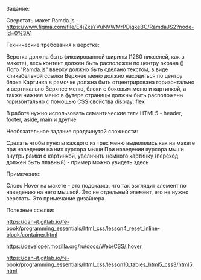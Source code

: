 Задание:

Сверстать макет Ramda.js - https://www.figma.com/file/E4jZxsYVuNVWMrPDjqkeBC/RamdaJS2?node-id=0%3A1

Технические требования к верстке:

Верстка должна быть фиксированной ширины (1280 пикселей, как в макете), весь контент должен быть расположен по центру экрана ()
Лого "Ramda.js" вверху должно быть сделано текстом, в виде кликабельной ссылки
Верхнее меню должно находиться по центру блока
Картинка в рамочке должна быть отцентрирована горизонтально и вертикально
Верхнее меню, блоки с боковым меню и картинкой, а также нижнее меню в футере страницы должны быть расположены горизонтально с помощью CSS свойства display: flex

В работе нужно использовать семантические теги HTML5 - header, footer, aside, main и другие

Необязательное задание продвинутой сложности:

Сделать чтобы пункты каждого из трех меню выделялись как на макете при наведении на них курсора мыши
При наведении курсора мыши внутрь рамки с картинкой, увеличить немного картинку (переход должен быть плавный) - пример можно увидеть здесь

Примечение:

Слово Hover на макете - это подсказка, что так выглядит элемент по наведению на него мышкой. Это не отдельный элемент, его не нужно верстать. Это примечание дизайнера.

Полезные ссылки:

https://dan-it.gitlab.io/fe-book/programming_essentials/html_css/lesson4_reset_inline-block/container.html

https://developer.mozilla.org/ru/docs/Web/CSS/:hover

https://dan-it.gitlab.io/fe-book/programming_essentials/html_css/lesson10_tables_html5_css3/html5.html